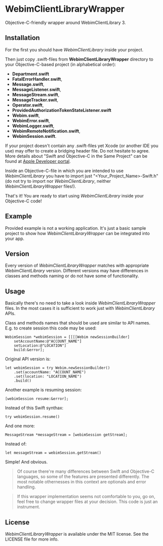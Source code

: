 # WebimClientLibraryWrapper

Objective-C-friendly wrapper around WebimClientLibrary 3.

## Installation

For the first you should have _WebimClientLibrary_ inside your project.

Then just copy .swift-files from **WebimClientLibraryWrapper** directory to your Objective-C-based project (in alphabetical order):
* **Department.swift**
* **FatalErrorHandler.swift**,
* **Message.swift**,
* **MessageListener.swift**,
* **MessageStream.swift**,
* **MessageTracker.swit**,
* **Operator.swift**,
* **ProvidedAuthorizationTokenStateListener.swift**
* **Webim.swift**,
* **WebimError.swift**,
* **WebimLogger.swift**,
* **WebimRemoteNotification.swift**,
* **WebimSession.swift**.

If your project doesn't contain any .swift-files yet Xcode (or another IDE you use) may offer to create a bridging header file. Do not hesitate to agree.
More details about "Swift and Objective-C in the Same Project" can be found at [Apple Developer portal](https://developer.apple.com/library/content/documentation/Swift/Conceptual/BuildingCocoaApps/MixandMatch.html).

Inside an Objective-C-file in which you are intended to use _WebimClientLibrary_ you have to import just "<Your_Project_Name>-Swift.h" (do not try to import nor _WebimClientLibrary_, neither _WebimClientLibraryWrapper_ files!).

That's it! You are ready to start using _WebimClientLibrary_ inside your Objective-C code!

## Example

Provided example is not a working application. It's just a basic sample project to show how _WebimClientLibraryWrapper_ can be integrated into your app.

## Version

Every version of _WebimClientLibraryWrapper_ matches with appropriate _WebimClientLibrary_ version.
Different versions may have differences in classes and methods naming or do not have some of functionality.

## Usage

Basically there's no need to take a look inside _WebimClientLibraryWrapper_ files. In the most cases it is sufficient to work just with _WebimClientLibrary_ APIs.

Class and methods names that should be used are similar to API names. E.g. to create session this code may be used:
```
WebimSession *webimSession = [[[[Webim newSessionBuilder]
    setAccountName:@"ACCOUNT_NAME"]
    setLocation:@"LOCATION"]
    build:&error];
```
Original API version is:
```
let webimSession = try Webim.newSessionBuilder()
    .set(accountName: "ACCOUNT_NAME")
    .set(location: "LOCATION_NAME")
    .build()
```

Another example is resuming session:
```
[webimSession resume:&error];
```
Instead of this Swift synthax:
```
try webimSession.resume()
```

And one more:
```
MessageStream *messageStream = [webimSession getStream];
```
Instead of:
```
let messageStream = webimSession.getStream()
```

Simple! And obvious.

> Of course there're many differences between Swift and Objective-C languages, so some of the features are presented differently. The most notable othernesses in this context are optionals and error handling.

> If this wrapper implementation seems not comfortable to you, go on, feel free to change wrapper files at your decision. This code is just an instrument.

## License

_WebimClientLibraryWrapper_ is available under the MIT license. See the LICENSE file for more info.

